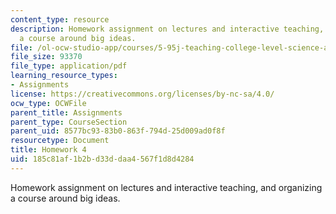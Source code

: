 ```yaml
---
content_type: resource
description: Homework assignment on lectures and interactive teaching, and organizing
  a course around big ideas.
file: /ol-ocw-studio-app/courses/5-95j-teaching-college-level-science-and-engineering-spring-2009/185c81af1b2bd33ddaa4567f1d8d4284_MIT5_95js09_hw04.pdf
file_size: 93370
file_type: application/pdf
learning_resource_types:
- Assignments
license: https://creativecommons.org/licenses/by-nc-sa/4.0/
ocw_type: OCWFile
parent_title: Assignments
parent_type: CourseSection
parent_uid: 8577bc93-83b0-863f-794d-25d009ad0f8f
resourcetype: Document
title: Homework 4
uid: 185c81af-1b2b-d33d-daa4-567f1d8d4284
---
```

Homework assignment on lectures and interactive teaching, and organizing a course around big ideas.